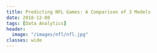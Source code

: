 ```yaml
---
title: Predicting NFL Games: A Comparison of 3 Models
date: 2018-12-08
tags: [Data Analytics]
header:
  image: "/images/nfl/nfl.jpg"
classes: wide
---
```


